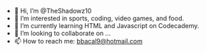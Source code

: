 - 👋 Hi, I’m @TheShadowz10
- 👀 I’m interested in sports, coding, video games, and food.
- 🌱 I’m currently learning HTML and Javascript on Codecademy.
- 💞️ I’m looking to collaborate on ...
- 📫 How to reach me: bbacal9@hotmail.com
  

<!---
TheShadowz10/TheShadowz10 is a ✨ special ✨ repository because its `README.md` (this file) appears on your GitHub profile.
You can click the Preview link to take a look at your changes.
--->
